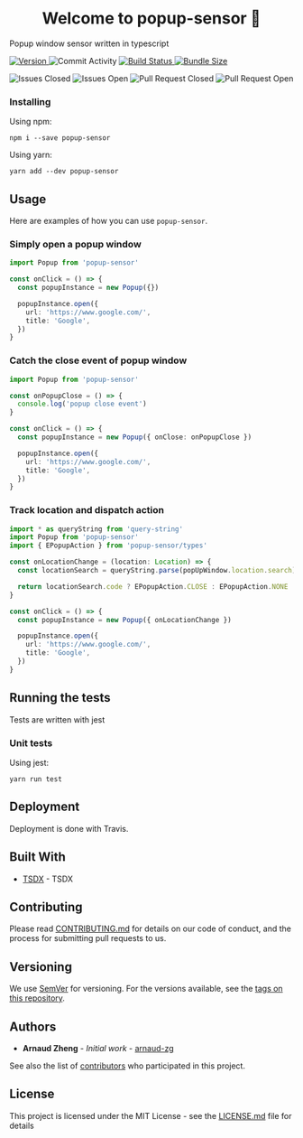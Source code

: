 <h1 align="center">Welcome to popup-sensor 👋</h1>

<p>Popup window sensor written in typescript</p>

<p>
  <a href="https://www.npmjs.com/package/popup-sensor" target="_blank">
    <img alt="Version" src="https://img.shields.io/npm/v/popup-sensor.svg">
  </a>
  <img alt="Commit Activity" src="https://img.shields.io/github/commit-activity/m/arnaud-zg/popup-sensor" />
  <a href="https://travis-ci.org/arnaud-zg/popup-sensor" target="_blank">
    <img alt="Build Status" src="https://travis-ci.org/arnaud-zg/popup-sensor.svg?branch=develop" />
  </a>
  <a href="https://bundlephobia.com/result?p=popup-sensor" target="_blank">
    <img alt="Bundle Size" src="https://badgen.net/bundlephobia/min/popup-sensor" />
  </a>
</p>

<p>
  <img alt="Issues Closed" src="https://img.shields.io/github/issues-closed/arnaud-zg/popup-sensor">
  <img alt="Issues Open" src="https://img.shields.io/github/issues/arnaud-zg/popup-sensor">
  <img alt="Pull Request Closed" src="https://img.shields.io/github/issues-pr-closed/arnaud-zg/popup-sensor">
  <img alt="Pull Request Open" src="https://img.shields.io/github/issues-pr/arnaud-zg/popup-sensor">
</p>

### Installing

Using npm:

```shell
npm i --save popup-sensor
```

Using yarn:

```shell
yarn add --dev popup-sensor
```

## Usage

Here are examples of how you can use `popup-sensor`.

### Simply open a popup window

```ts
import Popup from 'popup-sensor'

const onClick = () => {
  const popupInstance = new Popup({})

  popupInstance.open({
    url: 'https://www.google.com/',
    title: 'Google',
  })
}
```

### Catch the close event of popup window

```ts
import Popup from 'popup-sensor'

const onPopupClose = () => {
  console.log('popup close event')
}

const onClick = () => {
  const popupInstance = new Popup({ onClose: onPopupClose })

  popupInstance.open({
    url: 'https://www.google.com/',
    title: 'Google',
  })
}
```

### Track location and dispatch action

```ts
import * as queryString from 'query-string'
import Popup from 'popup-sensor'
import { EPopupAction } from 'popup-sensor/types'

const onLocationChange = (location: Location) => {
  const locationSearch = queryString.parse(popUpWindow.location.search)

  return locationSearch.code ? EPopupAction.CLOSE : EPopupAction.NONE
}

const onClick = () => {
  const popupInstance = new Popup({ onLocationChange })

  popupInstance.open({
    url: 'https://www.google.com/',
    title: 'Google',
  })
}
```

## Running the tests

Tests are written with jest

### Unit tests

Using jest:

```shell
yarn run test
```

## Deployment

Deployment is done with Travis.

## Built With

- [TSDX](https://github.com/palmerhq/tsdx) - TSDX

## Contributing

Please read [CONTRIBUTING.md](CONTRIBUTING.md) for details on our code of conduct, and the process for submitting pull requests to us.

## Versioning

We use [SemVer](http://semver.org/) for versioning. For the versions available, see the [tags on this repository](https://github.com/arnaud-zg/ts-foursquare/tags).

## Authors

- **Arnaud Zheng** - _Initial work_ - [arnaud-zg](https://github.com/arnaud-zg)

See also the list of [contributors](https://github.com/arnaud-zg/ts-foursquare/graphs/contributors) who participated in this project.

## License

This project is licensed under the MIT License - see the [LICENSE.md](LICENSE.md) file for details
